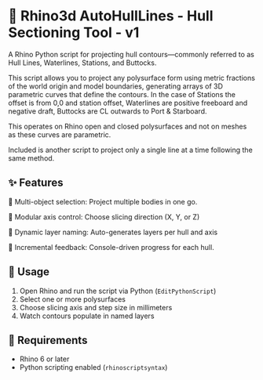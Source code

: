 # 🧭 Rhino3d AutoHullLines - Hull Sectioning Tool - v1

A Rhino Python script for projecting hull contours—commonly referred to as Hull Lines, Waterlines, Stations, and Buttocks.

This script allows you to project any polysurface form using metric fractions of the world origin and model boundaries, generating arrays of 3D parametric curves that define the contours.
In the case of Stations the offset is from 0,0 and station offset, Waterlines are positive freeboard and negative draft, Buttocks are CL outwards to Port & Starboard.

This operates on Rhino open and closed polysurfaces and not on meshes as these curves are parametric.

Included is another script to project only a single line at a time following the same method.

## ✨ Features

🔹 Multi-object selection: Project multiple bodies in one go.

🔹 Modular axis control: Choose slicing direction (X, Y, or Z)

🔹 Dynamic layer naming: Auto-generates layers per hull and axis

🔹 Incremental feedback: Console-driven progress for each hull.

## 🚀 Usage

1. Open Rhino and run the script via Python (`EditPythonScript`)
2. Select one or more polysurfaces
3. Choose slicing axis and step size in millimeters
4. Watch contours populate in named layers

## 🧩 Requirements

- Rhino 6 or later
- Python scripting enabled (`rhinoscriptsyntax`)
